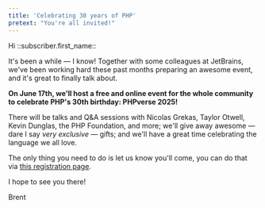 ```yaml
---
title: 'Celebrating 30 years of PHP'
pretext: "You're all invited!"
---
```


Hi ::subscriber.first_name::

It's been a while — I know! Together with some colleagues at JetBrains, we've been working hard these past months preparing an awesome event, and it's great to finally talk about. 

**On June 17th, we'll host a free and online event for the whole community to celebrate PHP's 30th birthday: PHPverse 2025!** 

There will be talks and Q&A sessions with Nicolas Grekas, Taylor Otwell, Kevin Dunglas, the PHP Foundation, and more; we'll give away awesome — dare I say _very exclusive_ — gifts; and we'll have a great time celebrating the language we all love.

The only thing you need to do is let us know you'll come, you can do that via [this registration page](https://jb.gg/yt1qug).

I hope to see you there!

Brent